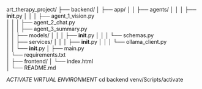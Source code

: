 art_therapy_project/
├── backend/
│   ├── app/
│   │   ├── agents/
│   │   │   ├── __init__.py
│   │   │   ├── agent_1_vision.py   
│   │   │   ├── agent_2_chat.py     
│   │   │   ├── agent_3_summary.py  
│   │   ├── models/
│   │   │   ├── __init__.py
│   │   │   └── schemas.py          
│   │   ├── services/
│   │   │   ├── __init__.py
│   │   │   └── ollama_client.py     
│   │   └── __init__.py
│   ├── main.py                      
│   └── requirements.txt            
│
├── frontend/
│   └── index.html                  
│
└── README.md   

*ACTIVATE VIRTUAL ENVIRONMENT*
cd backend
venv/Scripts/activate